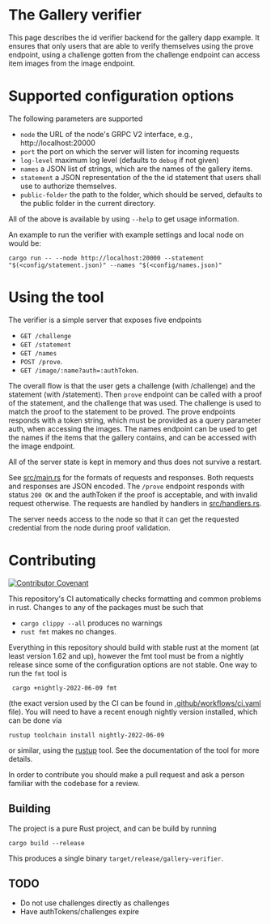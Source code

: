 # The Gallery verifier

This page describes the id verifier backend for the gallery dapp example. It ensures that only users that are able to verify themselves using the prove endpoint, using a challenge gotten from the challenge endpoint can access item images from the image endpoint.

# Supported configuration options

The following parameters are supported
- `node` the URL of the node's GRPC V2 interface, e.g., http://localhost:20000
- `port` the port on which the server will listen for incoming requests
- `log-level` maximum log level (defaults to `debug` if not given)
- `names` a JSON list of strings, which are the names of the gallery items.
- `statement` a JSON representation of the the id statement that users shall use to authorize themselves.
- `public-folder` the path to the folder, which should be served, defaults to the public folder in the current directory.

All of the above is available by using `--help` to get usage information.

An example to run the verifier with example settings and local node on would be:
```
cargo run -- --node http://localhost:20000 --statement  "$(<config/statement.json)" --names "$(<config/names.json)"
```

# Using the tool

The verifier is a simple server that exposes five endpoints 
 - `GET /challenge`
 - `GET /statement`
 - `GET /names`
 - `POST /prove`.
 - `GET /image/:name?auth=:authToken`.

The overall flow is that the user gets a challenge (with /challenge) and the statement  (with /statement).
Then `prove` endpoint can be called with a proof of the statement, and the challenge that was used. 
The challenge is used to match the proof to the statement to be proved. The prove endpoints responds with a token string, which must be provided as a query parameter auth, when accessing the images.
The names endpoint can be used to get the names if the items that the gallery contains, and can be accessed with the image endpoint.

All of the server state is kept in memory and thus does not survive a restart.

See [src/main.rs](./src/main.rs) for the formats of requests and responses. Both
requests and responses are JSON encoded. The `/prove` endpoint responds with
status `200 OK` and the authToken if the proof is acceptable, and with invalid request otherwise.
The requests are handled by handlers in [src/handlers.rs](./src/handlers.rs). 

The server needs access to the node so that it can get the requested credential
from the node during proof validation.

# Contributing

[![Contributor Covenant](https://img.shields.io/badge/Contributor%20Covenant-2.0-4baaaa.svg)](https://github.com/Concordium/.github/blob/main/.github/CODE_OF_CONDUCT.md)

This repository's CI automatically checks formatting and common problems in rust.
Changes to any of the packages must be such that
- ```cargo clippy --all``` produces no warnings
- ```rust fmt``` makes no changes.

Everything in this repository should build with stable rust at the moment (at least version 1.62 and up), however the fmt tool must be from a nightly release since some of the configuration options are not stable. One way to run the `fmt` tool is

```shell
 cargo +nightly-2022-06-09 fmt
```
(the exact version used by the CI can be found in [.github/workflows/ci.yaml](https://github.com/Concordium/concordium-misc-tools/blob/main/.github/workflows/ci.yaml) file).
You will need to have a recent enough nightly version installed, which can be done via

```shell
rustup toolchain install nightly-2022-06-09
```
or similar, using the [rustup](https://rustup.rs/) tool. See the documentation of the tool for more details.

In order to contribute you should make a pull request and ask a person familiar with the codebase for a review.

## Building

The project is a pure Rust project, and can be build by running

```shell
cargo build --release
```

This produces a single binary `target/release/gallery-verifier`.


## TODO

- Do not use challenges directly as challenges
- Have authTokens/challenges expire
